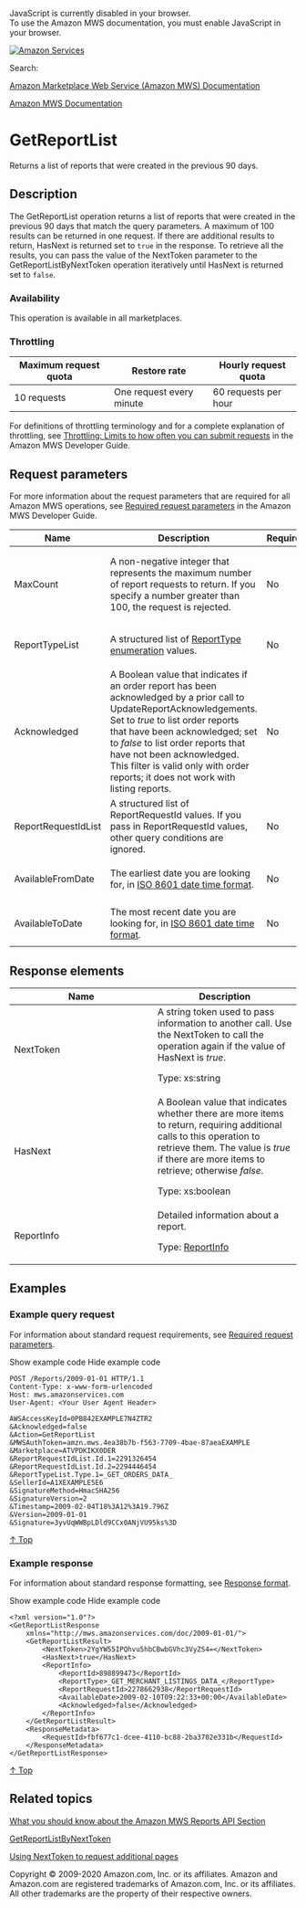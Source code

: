 <div id="MWSDX_noscript">

JavaScript is currently disabled in your browser.  
To use the Amazon MWS documentation, you must enable JavaScript in your
browser.

</div>

<div id="MWSDX_divtop">

[![Amazon
Services](https://images-na.ssl-images-amazon.com/images/G/08/mwsportal/fr_FR/amazonservices.gif "Amazon Services")](http://services.amazon.fr)

<div id="MWSDX_search">

<span id="MWSDX_searchlbl">Search:</span>

</div>

  
<span id="MWSDX_titlebar">[Amazon Marketplace Web Service (Amazon MWS)
Documentation](https://developer.amazonservices.fr/gp/mws/docs.html)</span>

</div>

<div id="MWSDX_divbottom">

<div id="MWSDX_divleft">

<div id="MWSDX_toc">

</div>

</div>

<div id="MWSDX_divright">

<div id="MWSDX_content">

<span id="MWSDX_breadcrumbs">[Amazon MWS
Documentation](https://developer.amazonservices.fr/gp/mws/docs.html)</span>

<div id="Reports_GetReportList" class="nested0">

# GetReportList

<div class="body">

<span class="ph">Returns a list of reports that were created in the
previous 90 days.</span>

</div>

<div id="Description" class="topic concept nested1">

## Description

<div class="body conbody">

The <span id="Description__GetReportList"
class="keyword apiname">GetReportList</span> operation returns a list of
reports that were created in the previous 90 days that match the query
parameters. A maximum of 100 results can be returned in one request. If
there are additional results to return, <span
class="keyword parmname">HasNext</span> is returned set to `true` in the
response. To retrieve all the results, you can pass the value of the
<span class="keyword parmname">NextToken</span> parameter to the <span
class="keyword apiname">GetReportListByNextToken</span> operation
iteratively until <span class="keyword parmname">HasNext</span> is
returned set to `false`.

<div class="section">

### Availability

This operation is available in all marketplaces.

</div>

<div class="section">

### Throttling

<div class="p">

<div class="tablenoborder">

| Maximum request quota | Restore rate             | Hourly request quota |
|-----------------------|--------------------------|----------------------|
| 10 requests           | One request every minute | 60 requests per hour |

</div>

<span class="ph">For definitions of throttling terminology and for a
complete explanation of throttling, see
<a href="../dev_guide/DG_Throttling.md" class="xref">Throttling: Limits to how often you can submit requests</a>
in the <span class="ph">Amazon MWS Developer Guide</span>.</span>

</div>

</div>

</div>

</div>

<div id="RequestParameters" class="topic reference nested1">

## Request parameters

<div class="body refbody">

<div class="section">

<span class="ph">For more information about the request parameters that
are required for all <span class="ph">Amazon MWS</span> operations, see
<a href="../dev_guide/DG_RequiredRequestParameters.md" class="xref">Required request parameters</a>
in the <span class="ph">Amazon MWS Developer Guide</span>.</span>

</div>

<div class="tablenoborder">

<table id="RequestParameters__RequestParametersTable" class="table" data-cellpadding="4" data-cellspacing="0" data-summary="" data-frame="border" data-border="1" data-rules="all">
<colgroup>
<col style="width: 25%" />
<col style="width: 25%" />
<col style="width: 25%" />
<col style="width: 25%" />
</colgroup>
<thead class="thead" data-align="left">
<tr class="header row">
<th id="d279004e190" class="entry" data-valign="top" width="28.57142857142857%">Name</th>
<th id="d279004e193" class="entry" data-valign="top" width="28.57142857142857%">Description</th>
<th id="d279004e196" class="entry" data-valign="top" width="14.285714285714285%">Required</th>
<th id="d279004e199" class="entry" data-valign="top" width="28.57142857142857%">Values</th>
</tr>
</thead>
<tbody class="tbody">
<tr class="odd row">
<td class="entry" data-valign="top" width="28.57142857142857%" headers="d279004e190 "><span class="keyword parmname">MaxCount</span></td>
<td class="entry" data-valign="top" width="28.57142857142857%" headers="d279004e193 ">A non-negative integer that represents the maximum number of report requests to return. If you specify a number greater than 100, the request is rejected.</td>
<td class="entry" data-valign="top" width="14.285714285714285%" headers="d279004e196 ">No</td>
<td class="entry" data-valign="top" width="28.57142857142857%" headers="d279004e199 ">1-100
<p>Default: 10</p>
<p><span class="ph">Type: xs:nonNegativeInteger</span></p></td>
</tr>
<tr id="RequestParameters__parm_ReportTypeList" class="even row">
<td class="entry" data-valign="top" width="28.57142857142857%" headers="d279004e190 "><span class="keyword parmname">ReportTypeList</span></td>
<td class="entry" data-valign="top" width="28.57142857142857%" headers="d279004e193 "><span class="ph">A structured list of <a href="Reports_ReportType.md" class="xref" title="An enumeration of the types of reports that can be requested from Amazon MWS.">ReportType enumeration</a> values.</span></td>
<td class="entry" data-valign="top" width="14.285714285714285%" headers="d279004e196 ">No</td>
<td class="entry" data-valign="top" width="28.57142857142857%" headers="d279004e199 ">Default: All
<p><span class="ph">Type: xs:string</span></p></td>
</tr>
<tr class="odd row">
<td class="entry" data-valign="top" width="28.57142857142857%" headers="d279004e190 "><span class="keyword parmname">Acknowledged</span></td>
<td class="entry" data-valign="top" width="28.57142857142857%" headers="d279004e193 "><span class="ph">A Boolean value that indicates if an order report has been acknowledged by a prior call to <span class="keyword apiname">UpdateReportAcknowledgements</span>. Set to <var class="keyword varname">true</var> to list order reports that have been acknowledged; set to <var class="keyword varname">false</var> to list order reports that have not been acknowledged. This filter is valid only with order reports; it does not work with listing reports.</span></td>
<td class="entry" data-valign="top" width="14.285714285714285%" headers="d279004e196 ">No</td>
<td class="entry" data-valign="top" width="28.57142857142857%" headers="d279004e199 ">Default: All
<p><span class="ph">Type: xs:boolean</span></p></td>
</tr>
<tr class="even row">
<td class="entry" data-valign="top" width="28.57142857142857%" headers="d279004e190 "><span class="keyword parmname">ReportRequestIdList</span></td>
<td class="entry" data-valign="top" width="28.57142857142857%" headers="d279004e193 "><span class="ph">A structured list of <span class="keyword parmname">ReportRequestId</span> values. If you pass in <span class="keyword parmname">ReportRequestId</span> values, other query conditions are ignored.</span></td>
<td class="entry" data-valign="top" width="14.285714285714285%" headers="d279004e196 ">No</td>
<td class="entry" data-valign="top" width="28.57142857142857%" headers="d279004e199 ">Default: All
<p><span class="ph">Type: xs:string</span></p></td>
</tr>
<tr class="odd row">
<td class="entry" data-valign="top" width="28.57142857142857%" headers="d279004e190 "><span class="keyword parmname">AvailableFromDate</span></td>
<td class="entry" data-valign="top" width="28.57142857142857%" headers="d279004e193 ">The earliest date you are looking for, in <span class="ph"><a href="../dev_guide/DG_ISO8601.md" class="xref">ISO 8601 date time format</a></span>.</td>
<td class="entry" data-valign="top" width="14.285714285714285%" headers="d279004e196 ">No</td>
<td class="entry" data-valign="top" width="28.57142857142857%" headers="d279004e199 ">Default: 90 days ago
<p><span class="ph">Type: xs:dateTime</span></p></td>
</tr>
<tr class="even row">
<td class="entry" data-valign="top" width="28.57142857142857%" headers="d279004e190 "><span class="keyword parmname">AvailableToDate</span></td>
<td class="entry" data-valign="top" width="28.57142857142857%" headers="d279004e193 ">The most recent date you are looking for, in <span class="ph"><a href="../dev_guide/DG_ISO8601.md" class="xref">ISO 8601 date time format</a></span>.</td>
<td class="entry" data-valign="top" width="14.285714285714285%" headers="d279004e196 ">No</td>
<td class="entry" data-valign="top" width="28.57142857142857%" headers="d279004e199 ">Default: Now
<p><span class="ph">Type: xs:dateTime</span></p></td>
</tr>
</tbody>
</table>

</div>

</div>

</div>

<div id="ResponseElements" class="topic reference nested1">

## Response elements

<div class="body refbody">

<div class="tablenoborder">

<table id="ResponseElements__ResponseElementsTable" class="table" data-cellpadding="4" data-cellspacing="0" data-summary="" data-frame="border" data-border="1" data-rules="all">
<colgroup>
<col style="width: 50%" />
<col style="width: 50%" />
</colgroup>
<thead class="thead" data-align="left">
<tr class="header row">
<th id="d279004e402" class="entry" data-valign="top" width="50%">Name</th>
<th id="d279004e405" class="entry" data-valign="top" width="50%">Description</th>
</tr>
</thead>
<tbody class="tbody">
<tr class="odd row">
<td class="entry" data-valign="top" width="50%" headers="d279004e402 "><span class="keyword parmname">NextToken</span></td>
<td class="entry" data-valign="top" width="50%" headers="d279004e405 "><span class="ph">A string token used to pass information to another call. Use the <span class="keyword parmname">NextToken</span> to call the operation again if the value of <span class="keyword parmname">HasNext</span> is <var class="keyword varname">true</var>.</span>
<p><span class="ph">Type: xs:string</span></p></td>
</tr>
<tr class="even row">
<td class="entry" data-valign="top" width="50%" headers="d279004e402 "><span class="keyword parmname">HasNext</span></td>
<td class="entry" data-valign="top" width="50%" headers="d279004e405 "><span class="ph">A Boolean value that indicates whether there are more items to return, requiring additional calls to this operation to retrieve them. The value is <var class="keyword varname">true</var> if there are more items to retrieve; otherwise <var class="keyword varname">false</var>.</span>
<p><span class="ph">Type: xs:boolean</span></p></td>
</tr>
<tr class="odd row">
<td class="entry" data-valign="top" width="50%" headers="d279004e402 "><span class="keyword parmname">ReportInfo</span></td>
<td class="entry" data-valign="top" width="50%" headers="d279004e405 "><span class="ph">Detailed information about a report.</span>
<p>Type: <a href="Reports_Datatypes.md#ReportInfo" class="xref" title="Detailed information about a report.">ReportInfo</a></p></td>
</tr>
</tbody>
</table>

</div>

</div>

</div>

<div id="Examples" class="topic reference nested1">

## Examples

<div class="body refbody">

<div class="section">

### Example query request

<span class="ph">For information about standard request requirements,
see
<a href="../dev_guide/DG_RequiredRequestParameters.md" class="xref">Required request parameters</a>.</span>

<span class="ph expander"> <span class="keyword parmname xshow">Show
example code</span> <span class="keyword parmname xhide">Hide example
code</span> </span>

<div class="sectiondiv content">

``` pre
POST /Reports/2009-01-01 HTTP/1.1
Content-Type: x-www-form-urlencoded
Host: mws.amazonservices.com
User-Agent: <Your User Agent Header>

AWSAccessKeyId=0PB842EXAMPLE7N4ZTR2
&Acknowledged=false
&Action=GetReportList
&MWSAuthToken=amzn.mws.4ea38b7b-f563-7709-4bae-87aeaEXAMPLE
&Marketplace=ATVPDKIKX0DER
&ReportRequestIdList.Id.1=2291326454
&ReportRequestIdList.Id.2=2294446454
&ReportTypeList.Type.1=_GET_ORDERS_DATA_
&SellerId=A1XEXAMPLE5E6
&SignatureMethod=HmacSHA256
&SignatureVersion=2
&Timestamp=2009-02-04T18%3A12%3A19.796Z
&Version=2009-01-01
&Signature=3yvUqWWBpLDld9CCx0ANjVU95ks%3D
```

<a href="#Examples" class="xref">↑ Top</a>

</div>

</div>

<div class="section">

### Example response

<span class="ph">For information about standard response formatting, see
<a href="../dev_guide/DG_ResponseFormat.md" class="xref">Response format</a>.</span>

<span class="ph expander"> <span class="keyword parmname xshow">Show
example code</span> <span class="keyword parmname xhide">Hide example
code</span> </span>

<div class="sectiondiv content">

``` pre
<?xml version="1.0"?>
<GetReportListResponse
    xmlns="http://mws.amazonservices.com/doc/2009-01-01/">
    <GetReportListResult>
        <NextToken>2YgYW55IPQhvu5hbCBwbGVhc3VyZS4=</NextToken>
        <HasNext>true</HasNext>
        <ReportInfo>
            <ReportId>898899473</ReportId>
            <ReportType>_GET_MERCHANT_LISTINGS_DATA_</ReportType>
            <ReportRequestId>2278662938</ReportRequestId>
            <AvailableDate>2009-02-10T09:22:33+00:00</AvailableDate>
            <Acknowledged>false</Acknowledged>
        </ReportInfo>
    </GetReportListResult>
    <ResponseMetadata>
        <RequestId>fbf677c1-dcee-4110-bc88-2ba3702e331b</RequestId>
    </ResponseMetadata>
</GetReportListResponse>
```

<a href="#Examples" class="xref">↑ Top</a>

</div>

</div>

</div>

</div>

<div id="RelatedActions" class="topic nested1">

## Related topics

<div class="body">

<a href="../reports/Reports_Overview.md" class="xref">What you should know about the Amazon MWS Reports API Section</a>

<a href="Reports_GetReportListByNextToken.md" class="xref" title="Returns a list of reports using the NextToken, which was supplied by a previous request to either GetReportListByNextToken or GetReportList, where the value of HasNext was true in the previous call.">GetReportListByNextToken</a>

<a href="../dev_guide/DG_NextToken.md" class="xref">Using NextToken to request additional pages</a>

</div>

</div>

</div>

<div id="MWSDX_footer">

Copyright © 2009-2020 Amazon.com, Inc. or its affiliates. Amazon and
Amazon.com are registered trademarks of Amazon.com, Inc. or its
affiliates. All other trademarks are the property of their respective
owners.

</div>

</div>

</div>

<div style="clear: both;">

</div>

</div>
